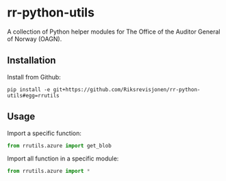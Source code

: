 # rr-python-utils

A collection of Python helper modules for The Office of the Auditor General of Norway (OAGN). 

## Installation 

Install from Github:  

```shell
pip install -e git+https://github.com/Riksrevisjonen/rr-python-utils#egg=rrutils
```

## Usage

Import a specific function: 

```python
from rrutils.azure import get_blob
```

Import all function in a specific module:

```python
from rrutils.azure import *
```
